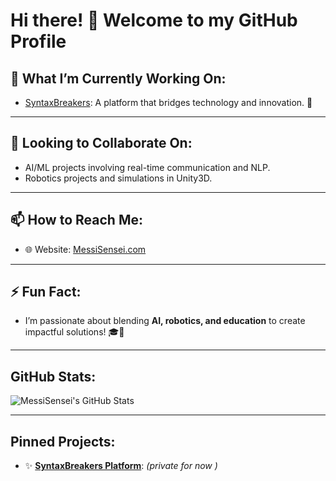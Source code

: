 # Hi there! 👋 Welcome to my GitHub Profile

## 🔭 What I’m Currently Working On:
- [SyntaxBreakers](https://syntaxbreakeres.com): A platform that bridges technology and innovation. 🚀
---
## 👯 Looking to Collaborate On:
- AI/ML projects involving real-time communication and NLP.
- Robotics projects and simulations in Unity3D.
---
## 📫 How to Reach Me:
- 🌐 Website: [MessiSensei.com](https://www.messisensei.com)
---
## ⚡ Fun Fact:
- I’m passionate about blending **AI, robotics, and education** to create impactful solutions! 🎓🤖

---

## GitHub Stats:
![MessiSensei's GitHub Stats](https://github-readme-stats.vercel.app/api?username=MessiSensei&show_icons=true&theme=radical)

---

## Pinned Projects:
- ✨ **[SyntaxBreakers Platform](https://github.com/MessiSensei/SyntaxBreakers)**: *(private for now )*

